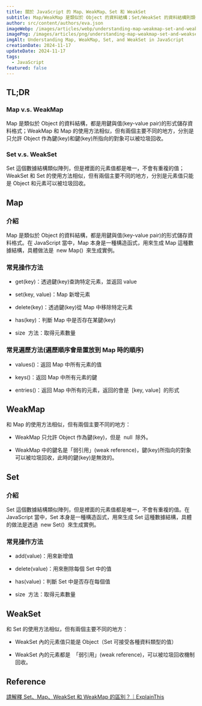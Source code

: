 ```yaml
---
title: 關於 JavaScript 的 Map、WeakMap、Set 和 WeakSet
subtitle: Map/WeakMap 是類似於 Object 的資料結構；Set/WeakSet 的資料結構則類似於陣列。
author: src/content/authors/eva.json
imageWebp: /images/articles/webp/understanding-map-weakmap-set-and-weakset-in-javascript.webp
imagePng: /images/articles/png/understanding-map-weakmap-set-and-weakset-in-javascript.png
imgAlt: Understanding Map, WeakMap, Set, and WeakSet in JavaScript
creationDate: 2024-11-17
updateDate: 2024-11-17
tags:
  - JavaScript
featured: false
---
```


## TL;DR

### Map v.s. WeakMap

Map 是類似於 Object 的資料結構，都是用鍵與值(key-value pair)的形式儲存資料格式；WeakMap 和 Map 的使用方法相似，但有兩個主要不同的地方，分別是只允許 Object 作為鍵(key)和鍵(key)所指向的對象可以被垃圾回收。

### Set v.s. WeakSet

Set 這個數據結構類似陣列，但是裡面的元素值都是唯一，不會有重複的值；WeakSet 和 Set 的使用方法相似，但有兩個主要不同的地方，分別是元素值只能是 Object 和元素可以被垃圾回收。

## Map

### 介紹

Map 是類似於 Object 的資料結構，都是用鍵與值(key-value pair)的形式儲存資料格式。在 JavaScript 當中，Map 本身是一種構造函式，用來生成 Map 這種數據結構，具體做法是  new Map()  來生成實例。

### 常見操作方法

- get(key)：透過鍵(key)查詢特定元素，並返回 value

- set(key, value)：Map 新增元素

- delete(key)：透過鍵(key)從 Map 中移除特定元素

- has(key)：判斷 Map 中是否存在某鍵(key)

- size  方法：取得元素數量

### 常見遍歷方法(遍歷順序會是置放到 Map 時的順序)

- values()：返回 Map 中所有元素的值

- keys()：返回 Map 中所有元素的鍵

- entries()：返回 Map 中所有的元素，返回的會是  [key, value]  的形式

## WeakMap

和 Map 的使用方法相似，但有兩個主要不同的地方：

- WeakMap 只允許 Object 作為鍵(key)，但是  null  除外。

- WeakMap 中的鍵名是「弱引用」(weak reference)，鍵(key)所指向的對象可以被垃圾回收，此時的鍵(key)是無效的。

## Set

### 介紹

Set 這個數據結構類似陣列，但是裡面的元素值都是唯一，不會有重複的值。在 JavaScript 當中，Set 本身是一種構造函式，用來生成 Set 這種數據結構，具體的做法是透過  new Set()  來生成實例。

### 常見操作方法

- add(value)：用來新增值

- delete(value)：用來刪除每個 Set 中的值

- has(value)：判斷 Set 中是否存在每個值

- size  方法：取得元素數量

## WeakSet

和 Set 的使用方法相似，但有兩個主要不同的地方：

- WeakSet 內的元素值只能是 Object（Set 可接受各種資料類型的值）

- WeakSet 內的元素都是  「弱引用」(weak reference)，可以被垃圾回收機制回收。

## Reference

[請解釋 Set、Map、WeakSet 和 WeakMap 的區別？｜ExplainThis](https://www.explainthis.io/zh-hant/swe/set-map-weakset-weakmap)
